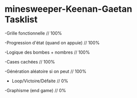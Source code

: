 # minesweeper-Keenan-Gaetan Tasklist
-Grille fonctionnelle // 100%

-Progression d'état (quand on appuie) // 100%

-Logique des bombes + nombres // 100%

-Cases cachées // 100%

-Génération aléatoire si on peut // 100%

- Loop/Victoire/Défaite // 0%

-Graphisme (end game) // 0%
